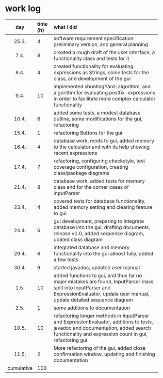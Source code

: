 # work log

| day   | time (h)| what I did |
| :----:|:--------| :----------|
| 25.3. | 4       | software requirement specification preliminary version, and general planning |
| 7.4.  | 8       | created a rough draft of the user interface, a functionality class and tests for it|
| 8.4.  | 4       | created functionality for evaluating expressions as Strings, some tests for the class, and development of the gui |
| 9.4.  | 10	  | implemented shuntingYard-algorithm, and algorithm for evaluating postfix-expressions in order to facilitate more complex calculator functionality |
| 10.4. | 6       | added some tests, a modest database outline, some modifications for the gui, refactoring |
| 15.4. | 1       | refactoring Buttons for the gui |
| 16.4. | 4       | database work, mods to gui, added memory to the calculator and with its help showing recent expressions  |
| 17.4. | 7       | refactoring, configuring checkstyle, test coverage configuration, creating class/package diagrams |
| 21.4. | 8       | database work, added tests for memory class and for the corner cases of inputParser |
| 23.4. | 4       | covered tests for database functionality, added memory setting and clearing feature to gui |
| 24.4. | 6       | gui development, preparing to integrate database into the gui, drafting documents, release v1.0, added sequence diagram, udated class diagram  |
| 29.4. | 6       | integrated database and memory functionality into the gui almost fully, added a few tests |
| 30.4. | 9       | started javadoc, updated user manual |
| 1.5.  | 10       | added functions to gui, and thus far no major mistakes are found, InputParser class split into InputParser and ExpressionEvaluator, update user manual, update detailed sequence diagram |
| 2.5.  | 1      |  some additions to documentation  |
| 10.5. | 10      | refactoring longer methods in InputParser and ExpressionEvaluator, additions to tests, javadoc and documentation, added search functionality and expression count in gui, refactoring gui |
| 11.5. | 2       | More refactoring of the gui, added close confirmation window, updating and finishing documentation |
| cumulative | 100 |              |

